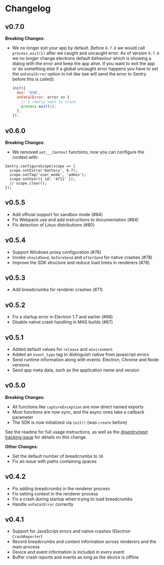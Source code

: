 # Changelog

## v0.7.0

**Breaking Changes**:

* We no longer exit your app by default. Before `0.7.0` we would call
  `process.exit(1)` after we caught and uncaught error. As of version `0.7.0` we
  no longer change electrons default behaviour which is showing a dialog with
  the error and keep the app alive. If you want to exit the app or do something
  else if a global uncaught error happens you have to set the `onFatalError`
  option in init like (we will send the error to Sentry before this is called):

  ```javascript
  init({
    dsn: 'DSN',
    onFatalError: error => {
      // I really want to crash
      process.exit(1);
    },
  });
  ```

## v0.6.0

**Breaking Changes**:

* We removed `set___Context` functions, now you can configure the context with:

```
Sentry.configureScope(scope => {
  scope.setExtra('battery', 0.7);
  scope.setTag('user_mode', 'admin');
  scope.setUser({ id: '4711' });
  // scope.clear();
});
```

## v0.5.5

* Add official support for sandbox mode (#84)
* Fix Webpack use and add instructions to documentation (#84)
* Fix detection of Linux distributions (#80)

## v0.5.4

* Support Windows proxy configuration (#76)
* Invoke `shouldSend`, `beforeSend` and `afterSend` for native crashes (#78)
* Improve the SDK structure and reduce load times in renderers (#78)

## v0.5.3

* Add breadcrumbs for renderer crashes (#71)

## v0.5.2

* Fix a startup error in Electron 1.7 and earlier (#66)
* Disable native crash handling in MAS builds (#67)

## v0.5.1

* Added default values for `release` and `environment`
* Added an `event_type` tag to distinguish native from javascript errors
* Send runtime information along with events: Electron, Chrome and Node versions
* Send app meta data, such as the application name and version

## v0.5.0

**Breaking Changes**:

* All functions like `captureException` are now direct named exports
* Most functions are now sync, and the async ones take a callback parameter
* The SDK is now initialized via `init()` (was `create` before)

See the readme for full usage instructions, as well as the
[@sentry/next tracking issue](https://github.com/getsentry/raven-js/issues/1281)
for details on this change.

**Other Changes**:

* Set the default number of breadcrumbs to `30`
* Fix an issue with paths containing spaces

## v0.4.2

* Fix adding breadcrumbs in the renderer process
* Fix setting context in the renderer process
* Fix a crash during startup when trying to load breadcrumbs
* Handle `onFatalError` correctly

## v0.4.1

* Support for JavaScript errors and native crashes (Electron `CrashReporter`)
* Record breadcrumbs and context information across renderers and the main
  process
* Device and event information is included in every event
* Buffer crash reports and events as long as the device is offline
